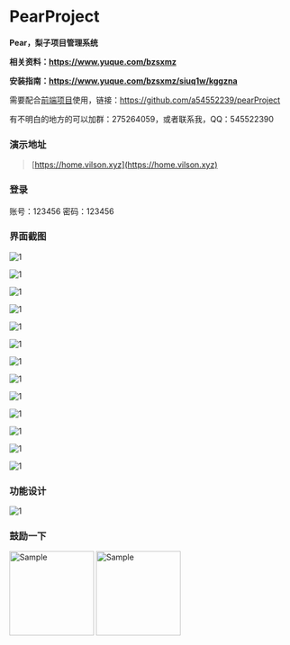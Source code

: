 # PearProject

**Pear，梨子项目管理系统**

**相关资料：https://www.yuque.com/bzsxmz**

**安装指南：https://www.yuque.com/bzsxmz/siuq1w/kggzna**

需要配合[前端项目](https://github.com/a54552239/pearProject)使用，链接：https://github.com/a54552239/pearProject

有不明白的地方的可以加群：275264059，或者联系我，QQ：545522390
### 演示地址
> [https://home.vilson.xyz](https://home.vilson.xyz)

### 登录 ###
账号：123456 密码：123456
### 界面截图 ###
![1](https://static.vilson.xyz/overview/1.png)

![1](https://static.vilson.xyz/overview/2.png)

![1](https://static.vilson.xyz/overview/3.png)

![1](https://cdn.nlark.com/yuque/0/2019/png/196196/1562568905177-dfaae477-7edd-4862-8b73-04af5aa2c174.png)

![1](https://cdn.nlark.com/yuque/0/2019/png/196196/1562568918658-c51079e5-5995-45ad-a073-b89f6919aee0.png)

![1](https://cdn.nlark.com/yuque/0/2019/png/196196/1562568949579-f01eeaca-2052-44d6-be7d-eb58011732f3.png)

![1](https://cdn.nlark.com/yuque/0/2019/png/196196/1562568992455-a8ccee61-3757-42b4-9ffb-0be73ce94d96.png)

![1](https://static.vilson.xyz/overview/8.png)

![1](https://static.vilson.xyz/overview/9.png)

![1](https://static.vilson.xyz/overview/10.png)

![1](https://static.vilson.xyz/overview/11.png)

![1](https://static.vilson.xyz/overview/12.png)

![1](https://cdn.nlark.com/yuque/0/2019/png/196196/1562569075060-d41ae959-fca4-460e-a123-2ccff6ac6208.png)

### 功能设计 ###
![1](https://cdn.nlark.com/yuque/0/2019/png/196196/1562467192538-6a4a949a-1dad-411e-af9f-ddec3f553276.png)
        
### 鼓励一下 ###
<img src="https://static.vilson.xyz/pay/wechat.png" alt="Sample"  width="150" height="150">

<img src="https://static.vilson.xyz/pay/alipay2.png" alt="Sample"  width="150" height="150">



